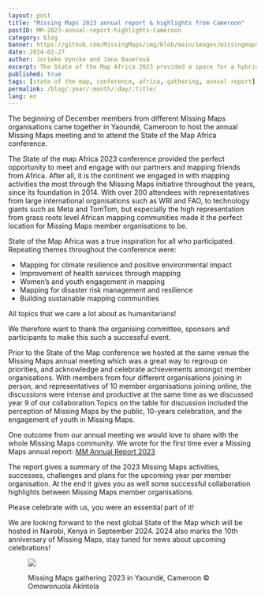 ```yaml
---
layout: post
title: "Missing Maps 2023 annual report & highlights from Cameroon"
postID: MM-2023-annual-report-highlights-Cameroon
category: blog
banner: https://github.com/MissingMaps/img/blob/main/images/missingmaps-blog_20240227_Gathering_Group.jpg
date: 2024-02-27
author: Jorieke Vyncke and Jana Bauerová
excerpt: The State of the Map Africa 2023 provided a space for a hybrid Missing Maps annual meeting on the edges of the conference in Yaoundé, as well as the first-ever Missing Maps annual report with highlights, successes and challenges.
published: true
tags: [state of the map, conference, africa, gathering, annual report]
permalink: /blog/:year/:month/:day/:title/
lang: en
---
```


The beginning of December members from different Missing Maps organisations came together in Yaoundé, Cameroon to host the annual Missing Maps meeting and to attend the State of the Map Africa conference.

The State of the map Africa 2023 conference provided the perfect opportunity to meet and engage with our partners and mapping friends from Africa. After all, it is the continent we engaged in with mapping activities the most through the Missing Maps initiative throughout the years, since its foundation in 2014. With over 200 attendees with representatives from large international organisations such as WRI and FAO, to technology giants such as Meta and TomTom, but especially the high representation from grass roots level African mapping communities made it the perfect location for Missing Maps member organisations to be. 

State of the Map Africa was a true inspiration for all who participated. Repeating themes throughout the conference were: 
- Mapping for climate resilience and positive environmental impact
- Improvement of health services through mapping
- Women’s and youth engagement in mapping
- Mapping for disaster risk management and resilience
- Building sustainable mapping communities

All topics that we care a lot about as humanitarians! 

We therefore want to thank the organising committee, sponsors and participants to make this such a successful event.

Prior to the State of the Map conference we hosted at the same venue the Missing Maps annual meeting which was a great way to regroup on priorities, and acknowledge and celebrate achievements amongst member organisations. With members from four different organisations joining in person, and representatives of 10 member organisations joining online, the discussions were intense and productive at the same time as we discussed year 9 of our collaboration.Topics on the table for discussion included the perception of Missing Maps by the public, 10-years celebration, and the engagement of youth in Missing Maps.

One outcome from our annual meeting we would love to share with the whole Missing Maps community. We wrote for the first time ever a Missing Maps annual report: [MM Annual Report 2023](https://drive.google.com/file/d/1Fi87_lxtBJLscgLeEnD8LYuyxQYT7oDG/view?usp=drive_link)

The report gives a summary of the 2023 Missing Maps activities, successes, challenges and plans for the upcoming year per member organisation. At the end it gives you as well some successful collaboration highlights between Missing Maps member organisations.

Please celebrate with us, you were an essential part of it!  

We are looking forward to the next global State of the Map which will be hosted in Nairobi, Kenya in September 2024. 2024 also marks the 10th anniversary of Missing Maps, stay tuned for news about upcoming celebrations!

<figure>
<img src="https://github.com/MissingMaps/img/blob/main/images/missingmaps-blog_20240227_Gathering_Yaound%C3%A9.jpeg">
<p class="caption">Missing Maps gathering 2023 in Yaoundé, Cameroon © Omowonuola Akintola
</p>
</figure>

